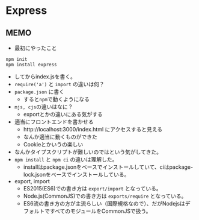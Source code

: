 # Express

## MEMO

- 最初にやったこと
```
npm init
npm install express
```
- してからindex.jsを書く。
- `require('a')` と `import` の違いは何？
- `package.json` に書く
    - すると`npm`で動くようになる
- `mjs, cjs`の違いはなに？
    - exportとかの違いにある気がする
- 適当にフロントエンドを書かせる
    - http://localhost:3000/index.html にアクセスすると見える
    - なんか適当に動くものができた
    - Cookieとかいうの楽しい
- なんかタイプスクリプトが難しいのではという気がしてきた。
- `npm install` と `npm ci` の違いは理解した。
    - installはpackage.jsonをベースでインストールしていて、ciはpackage-lock.jsonをベースでインストールしている。
- export, import
    - ES2015(ES6)での書き方は `export/import` となっている。
    - Node.js(CommonJS)での書き方は `exports/require` となっている。
    - ES6流の書き方の方が主流らしい（国際規格なので）、だがNodejsはデフォルトですべてのモジュールをCommonJSで扱う。

